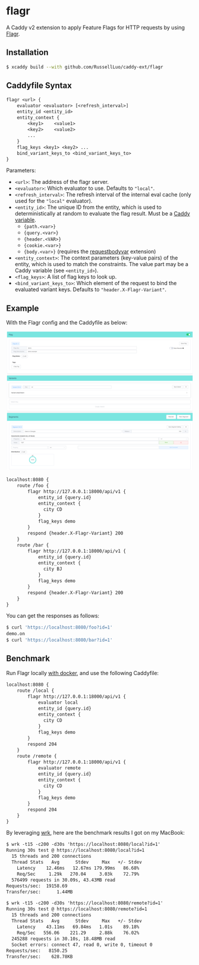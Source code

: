 # flagr

A Caddy v2 extension to apply Feature Flags for HTTP requests by using [Flagr][1].


## Installation

```bash
$ xcaddy build --with github.com/RussellLuo/caddy-ext/flagr
```

## Caddyfile Syntax

```
flagr <url> {
    evaluator <evaluator> [<refresh_interval>]
    entity_id <entity_id>
    entity_context {
        <key1>    <value1>
        <key2>    <value2>
        ...
    }
    flag_keys <key1> <key2> ...
    bind_variant_keys_to <bind_variant_keys_to>
}
```

Parameters:

- `<url>`: The address of the flagr server.
- `<evaluator>`: Which evaluator to use. Defaults to `"local"`.
- `<refresh_interval>`: The refresh interval of the internal eval cache (only used for the `"local"` evaluator).
- `<entity_id>`: The unique ID from the entity, which is used to deterministically at random to evaluate the flag result. Must be a [Caddy variable][2].
    + `{path.<var>}`
    + `{query.<var>}`
    + `{header.<VAR>}`
    + `{cookie.<var>}`
    + `{body.<var>}` (requires the [requestbodyvar](https://github.com/RussellLuo/caddy-ext/tree/master/requestbodyvar) extension)
- `<entity_context>`: The context parameters (key-value pairs) of the entity, which is used to match the constraints. The value part may be a Caddy variable (see `<entity_id>`).
- `<flag_keys>`: A list of flag keys to look up.
- `<bind_variant_keys_to>`: Which element of the request to bind the evaluated variant keys. Defaults to `"header.X-Flagr-Variant"`.


## Example

With the Flagr config and the Caddyfile as below:

![flagr-config](flagr-config.png)

```
localhost:8080 {
    route /foo {
        flagr http://127.0.0.1:18000/api/v1 {
            entity_id {query.id}
            entity_context {
              city CD
            }
            flag_keys demo
        }
        respond {header.X-Flagr-Variant} 200
    }
    route /bar {
        flagr http://127.0.0.1:18000/api/v1 {
            entity_id {query.id}
            entity_context {
              city BJ
            }
            flag_keys demo
        }
        respond {header.X-Flagr-Variant} 200
    }
}
```

You can get the responses as follows:

```bash
$ curl 'https://localhost:8080/foo?id=1'
demo.on
$ curl 'https://localhost:8080/bar?id=1'
```


## Benchmark

Run Flagr locally [with docker][3], and use the following Caddyfile:

```
localhost:8080 {
    route /local {
        flagr http://127.0.0.1:18000/api/v1 {
            evaluator local
            entity_id {query.id}
            entity_context {
              city CD
            }
            flag_keys demo
        }
        respond 204
    }
    route /remote {
        flagr http://127.0.0.1:18000/api/v1 {
            evaluator remote
            entity_id {query.id}
            entity_context {
              city CD
            }
            flag_keys demo
        }
        respond 204
    }
}
```

By leveraging [wrk][4], here are the benchmark results I got on my MacBook:

```
$ wrk -t15 -c200 -d30s 'https://localhost:8080/local?id=1'
Running 30s test @ https://localhost:8080/local?id=1
  15 threads and 200 connections
  Thread Stats   Avg      Stdev     Max   +/- Stdev
    Latency    12.46ms   12.67ms 179.99ms   86.68%
    Req/Sec     1.29k   270.04     3.03k    72.79%
  576499 requests in 30.09s, 43.43MB read
Requests/sec:  19158.69
Transfer/sec:      1.44MB
```
```
$ wrk -t15 -c200 -d30s 'https://localhost:8080/remote?id=1'
Running 30s test @ https://localhost:8080/remote?id=1
  15 threads and 200 connections
  Thread Stats   Avg      Stdev     Max   +/- Stdev
    Latency    43.11ms   69.84ms   1.01s    89.18%
    Req/Sec   556.06    221.29     2.88k    76.02%
  245288 requests in 30.10s, 18.48MB read
  Socket errors: connect 47, read 0, write 0, timeout 0
Requests/sec:   8150.25
Transfer/sec:    628.78KB
```


[1]: https://github.com/checkr/flagr
[2]: https://caddyserver.com/docs/caddyfile/concepts#placeholders
[3]: https://checkr.github.io/flagr/#/home?id=run
[4]: https://github.com/wg/wrk